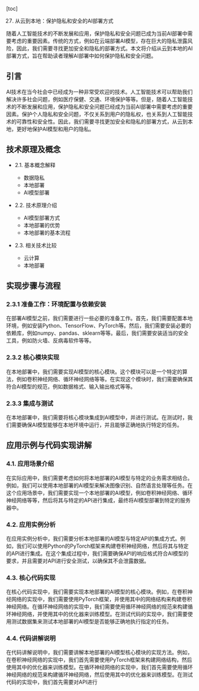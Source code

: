 
[toc]                    
                
                
27. 从云到本地：保护隐私和安全的AI部署方式

随着人工智能技术的不断发展和应用，保护隐私和安全问题已成为当前AI部署中需要考虑的重要因素。传统的方式，例如在云端部署AI模型，存在巨大的隐私泄露风险，因此，我们需要寻找更加安全和隐私的部署方式。本文将介绍从云到本地的AI部署方式，旨在帮助读者理解AI部署中如何保护隐私和安全问题。

## 引言

AI技术在当今社会中已经成为一种非常受欢迎的技术。人工智能技术可以帮助我们解决许多社会问题，例如医疗保健、交通、环境保护等等。但是，随着人工智能技术的不断发展和应用，保护隐私和安全问题已经成为当前AI部署中需要考虑的重要因素。保护个人隐私和安全问题，不仅关系到用户的隐私权，也关系到人工智能技术的可靠性和安全性。因此，我们需要寻找更加安全和隐私的部署方式，从云到本地，更好地保护AI模型和用户的隐私。

## 技术原理及概念

- 2.1. 基本概念解释
    - 数据隐私
    - 本地部署
    - AI模型部署

- 2.2. 技术原理介绍
    - AI模型部署方式
    - 本地部署的优势
    - 本地部署的基本流程

- 2.3. 相关技术比较
    - 云计算
    - 本地部署

## 实现步骤与流程

### 2.3.1 准备工作：环境配置与依赖安装

在部署AI模型之前，我们需要进行一些必要的准备工作。首先，我们需要配置本地环境，例如安装Python、TensorFlow、PyTorch等。然后，我们需要安装必要的依赖库，例如numpy、pandas、sklearn等等。最后，我们需要安装适当的安全工具，例如防火墙、反病毒软件等等。

### 2.3.2 核心模块实现

在本地部署中，我们需要实现AI模型的核心模块。这个模块可以是一个特定的算法，例如卷积神经网络、循环神经网络等等。在实现这个模块时，我们需要确保其符合AI模型的规范，例如数据格式、输入输出格式等等。

### 2.3.3 集成与测试

在本地部署中，我们需要将核心模块集成到AI模型中，并进行测试。在测试时，我们需要确保AI模型能够在本地环境中运行，并且能够正确地执行特定的任务。

## 应用示例与代码实现讲解

### 4.1. 应用场景介绍

在实际应用中，我们需要考虑如何将本地部署的AI模型与特定的业务需求相结合。例如，我们可以使用本地部署的AI模型来解决图像识别、自然语言处理等任务。在这个应用场景中，我们需要实现一个本地部署的AI模型，例如卷积神经网络、循环神经网络等等，然后将其与特定的API进行集成，最终将AI模型部署到特定的服务器中。

### 4.2. 应用实例分析

在应用实例分析中，我们需要分析本地部署的AI模型与特定API的集成方式。例如，我们可以使用Python的PyTorch框架来构建卷积神经网络，然后将其与特定的API进行集成。在这个集成过程中，我们需要确保API的响应格式符合AI模型的要求，并且需要对API进行安全测试，以确保其不会泄露数据。

### 4.3. 核心代码实现

在核心代码实现中，我们需要实现本地部署的AI模型的核心模块。例如，在卷积神经网络的实现中，我们需要使用PyTorch框架，并使用其中的网络结构来构建卷积神经网络。在循环神经网络的实现中，我们需要使用循环神经网络的规范来构建循环神经网络，并使用其中的优化器来训练模型。在测试代码的实现中，我们需要使用测试数据集来测试本地部署的AI模型是否能够正确地执行指定的任务。

### 4.4. 代码讲解说明

在代码讲解说明中，我们需要讲解本地部署的AI模型核心模块的实现方法。例如，在卷积神经网络的实现中，我们首先需要使用PyTorch框架来构建网络结构，然后使用其中的优化器来训练模型。在循环神经网络的实现中，我们首先需要使用循环神经网络的规范来构建循环神经网络，然后使用其中的优化器来训练模型。在测试代码的实现中，我们首先需要对API进行

